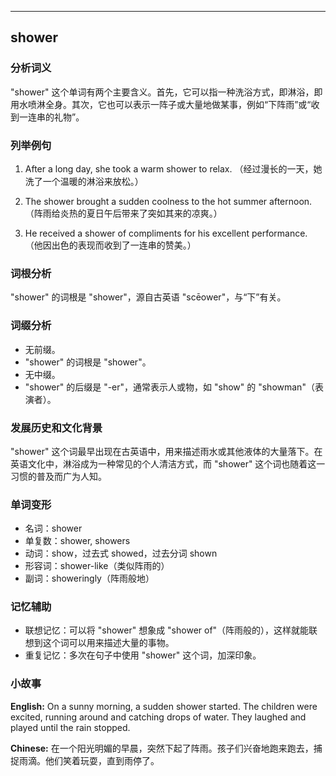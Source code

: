
---------------
## shower
### 分析词义
"shower" 这个单词有两个主要含义。首先，它可以指一种洗浴方式，即淋浴，即用水喷淋全身。其次，它也可以表示一阵子或大量地做某事，例如“下阵雨”或“收到一连串的礼物”。

### 列举例句
1. After a long day, she took a warm shower to relax.
   （经过漫长的一天，她洗了一个温暖的淋浴来放松。）

2. The shower brought a sudden coolness to the hot summer afternoon.
   （阵雨给炎热的夏日午后带来了突如其来的凉爽。）

3. He received a shower of compliments for his excellent performance.
   （他因出色的表现而收到了一连串的赞美。）

### 词根分析
"shower" 的词根是 "shower"，源自古英语 "scēower"，与“下”有关。

### 词缀分析
- 无前缀。
- "shower" 的词根是 "shower"。
- 无中缀。
- "shower" 的后缀是 "-er"，通常表示人或物，如 "show" 的 "showman"（表演者）。

### 发展历史和文化背景
"shower" 这个词最早出现在古英语中，用来描述雨水或其他液体的大量落下。在英语文化中，淋浴成为一种常见的个人清洁方式，而 "shower" 这个词也随着这一习惯的普及而广为人知。

### 单词变形
- 名词：shower
- 单复数：shower, showers
- 动词：show，过去式 showed，过去分词 shown
- 形容词：shower-like（类似阵雨的）
- 副词：showeringly（阵雨般地）

### 记忆辅助
- 联想记忆：可以将 "shower" 想象成 "shower of"（阵雨般的），这样就能联想到这个词可以用来描述大量的事物。
- 重复记忆：多次在句子中使用 "shower" 这个词，加深印象。

### 小故事
**English:**
On a sunny morning, a sudden shower started. The children were excited, running around and catching drops of water. They laughed and played until the rain stopped.

**Chinese:**
在一个阳光明媚的早晨，突然下起了阵雨。孩子们兴奋地跑来跑去，捕捉雨滴。他们笑着玩耍，直到雨停了。

